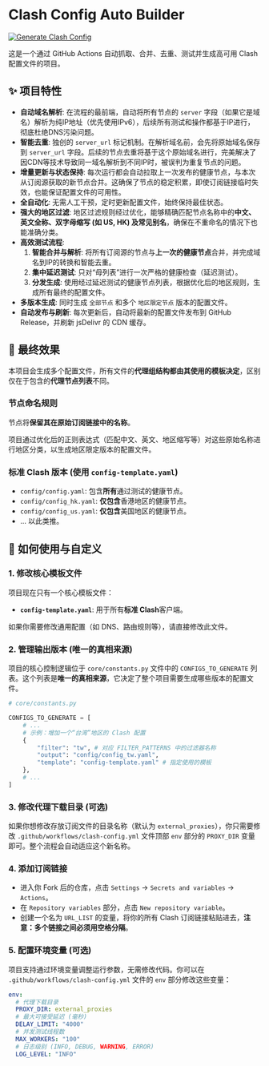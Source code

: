
# Clash Config Auto Builder

[![Generate Clash Config](https://github.com/busymilk/clash_config_auto_build/actions/workflows/clash-config.yml/badge.svg)](https://github.com/busymilk/clash_config_auto_build/actions/workflows/clash-config.yml)

这是一个通过 GitHub Actions 自动抓取、合并、去重、测试并生成高可用 Clash 配置文件的项目。

## ✨ 项目特性

- **自动域名解析**: 在流程的最前端，自动将所有节点的 `server` 字段（如果它是域名）解析为纯IP地址（优先使用IPv6），后续所有测试和操作都基于IP进行，彻底杜绝DNS污染问题。
- **智能去重**: 独创的 `server_url` 标记机制。在解析域名前，会先将原始域名保存到 `server_url` 字段。后续的节点去重将基于这个原始域名进行，完美解决了因CDN等技术导致同一域名解析到不同IP时，被误判为重复节点的问题。
- **增量更新与状态保持**: 每次运行都会自动拉取上一次发布的健康节点，与本次从订阅源获取的新节点合并。这确保了节点的稳定积累，即使订阅链接临时失效，也能保证配置文件的可用性。
- **全自动化**: 无需人工干预，定时更新配置文件，始终保持最佳状态。
- **强大的地区过滤**: 地区过滤规则经过优化，能够精确匹配节点名称中的**中文、英文全称、双字母缩写 (如 US, HK) 及常见别名**，确保在不重命名的情况下也能准确分类。
- **高效测试流程**:
    1.  **智能合并与解析**: 将所有订阅源的节点与**上一次的健康节点**合并，并完成域名到IP的转换和智能去重。
    2.  **集中延迟测试**: 只对“母列表”进行一次严格的健康检查（延迟测试）。
    3.  **分发生成**: 使用经过延迟测试的健康节点列表，根据优化后的地区规则，生成所有最终的配置文件。
- **多版本生成**: 同时生成 `全部节点` 和多个 `地区限定节点` 版本的配置文件。
- **自动发布与刷新**: 每次更新后，自动将最新的配置文件发布到 GitHub Release，并刷新 jsDelivr 的 CDN 缓存。

## 🚀 最终效果

本项目会生成多个配置文件，所有文件的**代理组结构都由其使用的模板决定**，区别仅在于包含的**代理节点列表**不同。

### 节点命名规则

节点将**保留其在原始订阅链接中的名称**。

项目通过优化后的正则表达式（匹配中文、英文、地区缩写等）对这些原始名称进行地区分类，以生成地区限定版本的配置文件。

### 标准 Clash 版本 (使用 `config-template.yaml`)
- `config/config.yaml`: 包含**所有**通过测试的健康节点。
- `config/config_hk.yaml`: **仅包含**香港地区的健康节点。
- `config/config_us.yaml`: **仅包含**美国地区的健康节点。
- ... 以此类推。

## 🔧 如何使用与自定义

### 1. 修改核心模板文件

项目现在只有一个核心模板文件：

- **`config-template.yaml`**: 用于所有**标准 Clash**客户端。

如果你需要修改通用配置（如 DNS、路由规则等），请直接修改此文件。

### 2. 管理输出版本 (唯一的真相来源)

项目的核心控制逻辑位于 `core/constants.py` 文件中的 `CONFIGS_TO_GENERATE` 列表。这个列表是**唯一的真相来源**，它决定了整个项目需要生成哪些版本的配置文件。

```python
# core/constants.py

CONFIGS_TO_GENERATE = [
    # ...
    # 示例：增加一个“台湾”地区的 Clash 配置
    {
        "filter": "tw", # 对应 FILTER_PATTERNS 中的过滤器名称
        "output": "config/config_tw.yaml",
        "template": "config-template.yaml" # 指定使用的模板
    },
    # ...
]
```

### 3. 修改代理下载目录 (可选)

如果你想修改存放订阅文件的目录名称（默认为 `external_proxies`），你只需要修改 `.github/workflows/clash-config.yml` 文件顶部 `env` 部分的 `PROXY_DIR` 变量即可。整个流程会自动适应这个新名称。

### 4. 添加订阅链接

- 进入你 Fork 后的仓库，点击 `Settings` -> `Secrets and variables` -> `Actions`。
- 在 `Repository variables` 部分，点击 `New repository variable`。
- 创建一个名为 `URL_LIST` 的变量，将你的所有 Clash 订阅链接粘贴进去，**注意：多个链接之间必须用空格分隔**。

### 5. 配置环境变量 (可选)

项目支持通过环境变量调整运行参数，无需修改代码。你可以在 `.github/workflows/clash-config.yml` 文件的 `env` 部分修改这些变量：

```yaml
env:
  # 代理下载目录
  PROXY_DIR: external_proxies
  # 最大可接受延迟 (毫秒)
  DELAY_LIMIT: "4000"
  # 并发测试线程数
  MAX_WORKERS: "100"
  # 日志级别 (INFO, DEBUG, WARNING, ERROR)
  LOG_LEVEL: "INFO"
```
